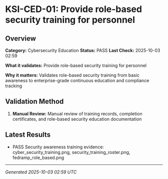 # KSI-CED-01: Provide role-based security training for personnel

## Overview

**Category:** Cybersecurity Education
**Status:** PASS
**Last Check:** 2025-10-03 02:59

**What it validates:** Provide role-based security training for personnel

**Why it matters:** Validates role-based security training from basic awareness to enterprise-grade continuous education and compliance tracking

## Validation Method

1. **Manual Review:** Manual review of training records, completion certificates, and role-based security education documentation

## Latest Results

- PASS Security awareness training evidence: cyber_security_training.png, security_training_roster.png, fedramp_role_based.png

---
*Generated 2025-10-03 02:59 UTC*